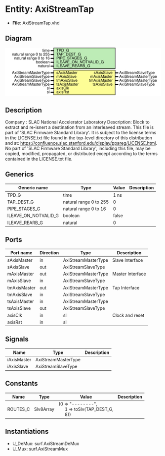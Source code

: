# Entity: AxiStreamTap

- **File**: AxiStreamTap.vhd
## Diagram

![Diagram](AxiStreamTap.svg "Diagram")
## Description

Company    : SLAC National Accelerator Laboratory
Description:
Block to extract and re-isnert a destination from an interleaved stream.
This file is part of 'SLAC Firmware Standard Library'.
It is subject to the license terms in the LICENSE.txt file found in the
top-level directory of this distribution and at:
   https://confluence.slac.stanford.edu/display/ppareg/LICENSE.html.
No part of 'SLAC Firmware Standard Library', including this file,
may be copied, modified, propagated, or distributed except according to
the terms contained in the LICENSE.txt file.
## Generics

| Generic name         | Type                   | Value | Description |
| -------------------- | ---------------------- | ----- | ----------- |
| TPD_G                | time                   | 1 ns  |             |
| TAP_DEST_G           | natural range 0 to 255 | 0     |             |
| PIPE_STAGES_G        | natural range 0 to 16  | 0     |             |
| ILEAVE_ON_NOTVALID_G | boolean                | false |             |
| ILEAVE_REARB_G       | natural                | 0     |             |
## Ports

| Port name    | Direction | Type                | Description      |
| ------------ | --------- | ------------------- | ---------------- |
| sAxisMaster  | in        | AxiStreamMasterType | Slave Interface  |
| sAxisSlave   | out       | AxiStreamSlaveType  |                  |
| mAxisMaster  | out       | AxiStreamMasterType | Master Interface |
| mAxisSlave   | in        | AxiStreamSlaveType  |                  |
| tmAxisMaster | out       | AxiStreamMasterType | Tap Interface    |
| tmAxisSlave  | in        | AxiStreamSlaveType  |                  |
| tsAxisMaster | in        | AxiStreamMasterType |                  |
| tsAxisSlave  | out       | AxiStreamSlaveType  |                  |
| axisClk      | in        | sl                  | Clock and reset  |
| axisRst      | in        | sl                  |                  |
## Signals

| Name        | Type                | Description |
| ----------- | ------------------- | ----------- |
| iAxisMaster | AxiStreamMasterType |             |
| iAxisSlave  | AxiStreamSlaveType  |             |
## Constants

| Name     | Type      | Value                                                                                                                                                      | Description |
| -------- | --------- | ---------------------------------------------------------------------------------------------------------------------------------------------------------- | ----------- |
| ROUTES_C | Slv8Array |  (0 => "--------",<br><span style="padding-left:20px">                                      1 => toSlv(TAP_DEST_G,<br><span style="padding-left:20px"> 8)) |             |
## Instantiations

- U_DeMux: surf.AxiStreamDeMux
- U_Mux: surf.AxiStreamMux
